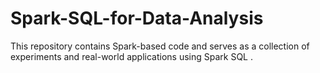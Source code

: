 # Spark-SQL-for-Data-Analysis
This repository contains Spark-based code and serves as a collection of experiments and real-world applications using Spark SQL .
